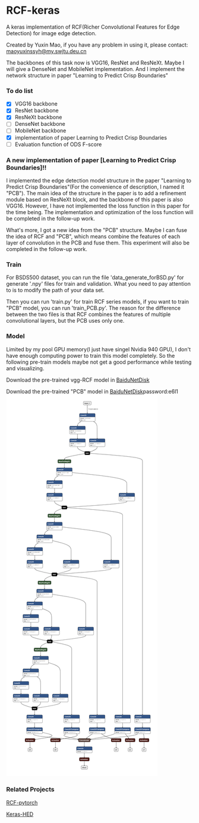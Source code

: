 # RCF-keras
A keras implementation of RCF(Richer Convolutional Features for Edge Detection) for image edge detection.

Created by Yuxin Mao, if you have any problem in using it, please contact: maoyuxinssyh@my.swjtu.deu.cn

The backbones of this task now is VGG16, ResNet and ResNeXt. Maybe I will give a DenseNet and MobileNet implementation. And I implement the network structure in paper "Learning to Predict Crisp Boundaries"

### To do list
- [x] VGG16 backbone
- [x] ResNet backbone
- [x] ResNeXt backbone
- [ ] DenseNet backbone
- [ ] MobileNet backbone
- [x] implementation of paper Learning to Predict Crisp Boundaries
- [ ] Evaluation function of ODS F-score
### A new implementation of paper [Learning to Predict Crisp Boundaries]!!
I implemented the edge detection model structure in the paper "Learning to Predict Crisp Boundaries"(For the convenience of description, I named it "PCB"). The main idea of the structure in the paper is to add a refinement module based on ResNeXt block, and the backbone of this paper is also VGG16. However, I have not implemented the loss function in this paper for the time being. The implementation and optimization of the loss function will be completed in the follow-up work.

What's more, I got a new idea from the "PCB" structure. Maybe I can fuse the idea of RCF and "PCB", which means combine the features of each layer of convolution in the PCB and fuse them. This experiment will also be completed in the follow-up work.
### Train
For BSDS500 dataset, you can run the file 'data_generate_forBSD.py' for generate '.npy' files for train and validation. What you need to pay attention to is to modify the path of your data set.

Then you can run 'train.py' for train RCF series models, if you want to train "PCB" model, you can run 'train_PCB.py'. The reason for the difference between the two files is that RCF combines the features of multiple convolutional layers, but the PCB uses only one.
### Model
Limited by my pool GPU memory(I just have singel Nvidia 940 GPU), I don't have enough computing power to train this model completely. So the following pre-train models maybe not get a good performance while testing and visualizing.

Download the pre-trained vgg-RCF model in [BaiduNetDisk](https://pan.baidu.com/s/1IL3P8Qn-ICGYxbIFojO8XQ)

Download the pre-trained "PCB" model in [BaiduNetDisk](https://pan.baidu.com/s/1oOqbSbx4CY3ZKWzYmCOxag)password:e6l1 
![vgg model struct](https://github.com/fupiao1998/RCF-keras/blob/master/pictures/model%20struct.png)
### Related Projects
[RCF-pytorch](https://github.com/meteorshowers/RCF-pytorch)

[Keras-HED](https://github.com/lc82111/Keras_HED)
